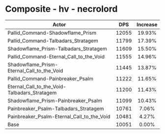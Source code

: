 # Composite - hv - necrolord
| Actor | DPS | Increase |
|---|:---:|:---:|
|Pallid_Command-Shadowflame_Prism|12055|19.93%|
|Pallid_Command-Talbadars_Stratagem|11799|17.39%|
|Shadowflame_Prism-Talbadars_Stratagem|11609|15.50%|
|Pallid_Command-Eternal_Call_to_the_Void|11555|14.96%|
|Shadowflame_Prism-Eternal_Call_to_the_Void|11445|13.87%|
|Pallid_Command-Painbreaker_Psalm|11222|11.65%|
|Eternal_Call_to_the_Void-Talbadars_Stratagem|11200|11.43%|
|Shadowflame_Prism-Painbreaker_Psalm|11099|10.43%|
|Painbreaker_Psalm-Talbadars_Stratagem|10761|7.06%|
|Painbreaker_Psalm-Eternal_Call_to_the_Void|10481|4.27%|
|Base|10051|0.00%|
